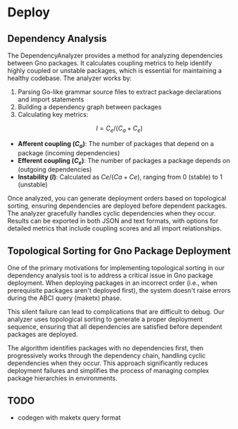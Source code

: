 # Deploy

## Dependency Analysis

The DependencyAnalyzer provides a method for analyzing dependencies between Gno packages. It calculates coupling metrics to help identify highly coupled or unstable packages, which is essential for maintaining a healthy codebase. The analyzer works by:

1. Parsing Go-like grammar source files to extract package declarations and import statements
2. Building a dependency graph between packages
3. Calculating key metrics:

$$I = C_e/(C_a+C_e)$$
   - **Afferent coupling ($C_a$)**: The number of packages that depend on a package (incoming dependencies)
   - **Efferent coupling ($C_e$)**: The number of packages a package depends on (outgoing dependencies)
   - **Instability ($I$)**: Calculated as $Ce/(Ca+Ce)$, ranging from $0$ (stable) to $1$ (unstable)

Once analyzed, you can generate deployment orders based on topological sorting, ensuring dependencies are deployed before dependent packages. The analyzer gracefully handles cyclic dependencies when they occur. Results can be exported in both JSON and text formats, with options for detailed metrics that include coupling scores and all import relationships.

## Topological Sorting for Gno Package Deployment

One of the primary motivations for implementing topological sorting in our dependency analysis tool is to address a critical issue in Gno package deployment. When deploying packages in an incorrect order (i.e., when prerequisite packages aren't deployed first), the system doesn't raise errors during the ABCI query (maketx) phase.

This silent failure can lead to complications that are difficult to debug. Our analyzer uses topological sorting to generate a proper deployment sequence, ensuring that all dependencies are satisfied before dependent packages are deployed.

The algorithm identifies packages with no dependencies first, then progressively works through the dependency chain, handling cyclic dependencies when they occur. This approach significantly reduces deployment failures and simplifies the process of managing complex package hierarchies in environments.

## TODO

- codegen with maketx query format
